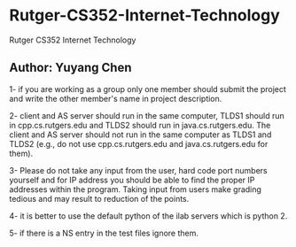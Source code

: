 # Rutger-CS352-Internet-Technology
Rutger CS352 Internet Technology
## Author: Yuyang Chen

1- if you are working as a group only one member should submit the project and write the other member's name in project description.

2- client and AS server should run in the same computer, TLDS1 should run in cpp.cs.rutgers.edu and TLDS2 should run in java.cs.rutgers.edu. The client and AS server should not run in the same computer as TLDS1 and TLDS2 (e.g., do not use cpp.cs.rutgers.edu and  java.cs.rutgers.edu for them).

3- Please do not take any input from the user, hard code port numbers yourself and for IP address you should be able to find the proper IP addresses within the program. Taking input from users make grading tedious and may result to reduction of the points.

4- it is better to use the default python of the ilab servers which is python 2.

5- if there is a NS entry in the test files ignore them.
